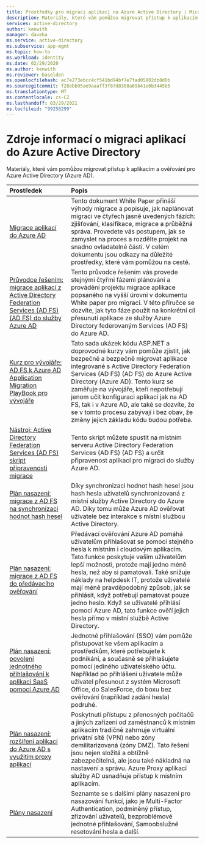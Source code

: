 ```yaml
---
title: Prostředky pro migraci aplikací na Azure Active Directory | Microsoft Docs
description: Materiály, které vám pomůžou migrovat přístup k aplikacím a ověřování pro Azure Active Directory (Azure AD).
services: active-directory
author: kenwith
manager: daveba
ms.service: active-directory
ms.subservice: app-mgmt
ms.topic: how-to
ms.workload: identity
ms.date: 02/29/2020
ms.author: kenwith
ms.reviewer: baselden
ms.openlocfilehash: ac7e273ebcc4cf541bd94bf7e7fad05802db8d0b
ms.sourcegitcommit: f28ebb95ae9aaaff3f87d8388a09b41e0b3445b5
ms.translationtype: MT
ms.contentlocale: cs-CZ
ms.lasthandoff: 03/29/2021
ms.locfileid: "99258299"
---
```

# <a name="resources-for-migrating-applications-to-azure-active-directory"></a>Zdroje informací o migraci aplikací do Azure Active Directory

Materiály, které vám pomůžou migrovat přístup k aplikacím a ověřování pro Azure Active Directory (Azure AD).

| Prostředek  | Popis  |
|:-----------|:-------------|
|[Migrace aplikací do Azure AD](https://aka.ms/migrateapps/whitepaper) | Tento dokument White Paper přináší výhody migrace a popisuje, jak naplánovat migraci ve čtyřech jasně uvedených fázích: zjišťování, klasifikace, migrace a průběžná správa. Provedete vás postupem, jak se zamyslet na proces a rozdělte projekt na snadno ovladatelné části. V celém dokumentu jsou odkazy na důležité prostředky, které vám pomůžou na cestě. |
|[Průvodce řešením: migrace aplikací z Active Directory Federation Services (AD FS) (AD FS) do služby Azure AD](./migrate-adfs-apps-to-azure.md) | Tento průvodce řešením vás provede stejnými čtyřmi fázemi plánování a provádění projektu migrace aplikace popsaného na vyšší úrovni v dokumentu White paper pro migraci. V této příručce se dozvíte, jak tyto fáze použít na konkrétní cíl přesunutí aplikace ze služby Azure Directory federovaným Services (AD FS) do Azure AD.|
|[Kurz pro vývojáře: AD FS k Azure AD Application Migration PlayBook pro vývojáře](https://aka.ms/adfsplaybook) | Tato sada ukázek kódu ASP.NET a doprovodné kurzy vám pomůže zjistit, jak bezpečně a bezpečně migrovat aplikace integrované s Active Directory Federation Services (AD FS) (AD FS) do Azure Active Directory (Azure AD). Tento kurz se zaměřuje na vývojáře, kteří nepotřebují jenom učit konfiguraci aplikací jak na AD FS, tak i v Azure AD, ale také se dozvíte, že se v tomto procesu zabývají i bez obav, že změny jejich základu kódu budou potřeba.|
| [Nástroj: Active Directory Federation Services (AD FS) skript připravenosti migrace](https://aka.ms/migrateapps/adfstools) | Tento skript můžete spustit na místním serveru Active Directory Federation Services (AD FS) (AD FS) a určit připravenost aplikací pro migraci do služby Azure AD.|
| [Plán nasazení: migrace z AD FS na synchronizaci hodnot hash hesel](https://aka.ms/ADFSTOPHSDPDownload) | Díky synchronizaci hodnot hash hesel jsou hash hesla uživatelů synchronizovaná z místní služby Active Directory do Azure AD. Díky tomu může Azure AD ověřovat uživatele bez interakce s místní službou Active Directory.| 
| [Plán nasazení: migrace z AD FS do předávacího ověřování](https://aka.ms/ADFSTOPTADPDownload)|Předávací ověřování Azure AD pomáhá uživatelům přihlašovat se pomocí stejného hesla k místním i cloudovým aplikacím. Tato funkce poskytuje vašim uživatelům lepší možnosti, protože mají jedno méně hesla, než aby si pamatovali. Také snižuje náklady na helpdesk IT, protože uživatelé mají méně pravděpodobný způsob, jak se přihlásit, když potřebují pamatovat pouze jedno heslo. Když se uživatelé přihlásí pomocí Azure AD, tato funkce ověří jejich hesla přímo v místní službě Active Directory.|
| [Plán nasazení: povolení jednotného přihlašování k aplikaci SaaS pomocí Azure AD](https://aka.ms/SSODPDownload) | Jednotné přihlašování (SSO) vám pomůže přistupovat ke všem aplikacím a prostředkům, které potřebujete k podnikání, a současně se přihlašujete pomocí jediného uživatelského účtu. Například po přihlášení uživatele může uživatel přesunout z systém Microsoft Office, do SalesForce, do boxu bez ověřování (například zadání hesla) podruhé. 
| [Plán nasazení: rozšíření aplikací do Azure AD s využitím proxy aplikací](https://aka.ms/AppProxyDPDownload)| Poskytnutí přístupu z přenosných počítačů a jiných zařízení od zaměstnanců k místním aplikacím tradičně zahrnuje virtuální privátní sítě (VPN) nebo zóny demilitarizovaná (zóny DMZ). Tato řešení jsou nejen složitá a obtížně zabezpečitelná, ale jsou také nákladná na nastavení a správu. Azure Proxy aplikací služby AD usnadňuje přístup k místním aplikacím. |
| [Plány nasazení](../fundamentals/active-directory-deployment-plans.md) | Seznamte se s dalšími plány nasazení pro nasazování funkcí, jako je Multi-Factor Authentication, podmíněný přístup, zřizování uživatelů, bezproblémové jednotné přihlašování, Samoobslužné resetování hesla a další. |